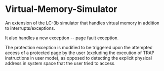 # Virtual-Memory-Simulator
An extension of the LC-3b simulator that handles virtual memory in addition to interrupts/exceptions.

It also handles a new exception -- page fault exception.

The protection exception is modified to be triggered upon the attempted access of a protected page by the user (excluding the execution of TRAP instructions in user mode), as opposed to detecting the explicit physical address in system space that the user tried to access.
